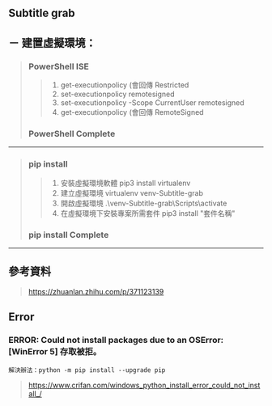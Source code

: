 ## Subtitle grab
## － 建置虛擬環境：
> ###  PowerShell ISE
>> 1. get-executionpolicy (會回傳 Restricted
>> 2. set-executionpolicy remotesigned
>> 3. set-executionpolicy -Scope CurrentUser remotesigned
>> 4. get-executionpolicy (會回傳 RemoteSigned
> ### PowerShell Complete 
---
> ### pip install
>> 1. 安裝虛擬環境軟體 pip3 install virtualenv  
>> 2. 建立虛擬環境 virtualenv venv-Subtitle-grab
>> 3. 開啟虛擬環境 .\venv-Subtitle-grab\Scripts\activate
>> 4. 在虛擬環境下安裝專案所需套件 pip3 install "套件名稱"
> ### pip install Complete
---
## 參考資料
> https://zhuanlan.zhihu.com/p/371123139
## Error 
### ERROR: Could not install packages due to an OSError: [WinError 5] 存取被拒。
```
解決辦法：python -m pip install --upgrade pip
```
> https://www.crifan.com/windows_python_install_error_could_not_install_/
